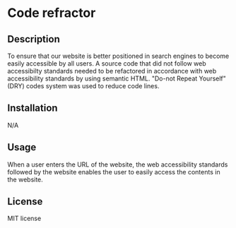 # Code refractor

## Description

To ensure that our website is better positioned in search engines to become easily accessible by all users. A source code that did not follow web accessibilty standards needed to be refactored in accordance with web accessibility standards by using semantic HTML. "Do-not Repeat Yourself" (DRY) codes system was used to reduce code lines.


## Installation

N/A


## Usage 

When a user enters the URL of the website, the web accessibility standards followed by the website enables the user to easily access the contents in the website.  


## License

MIT license
